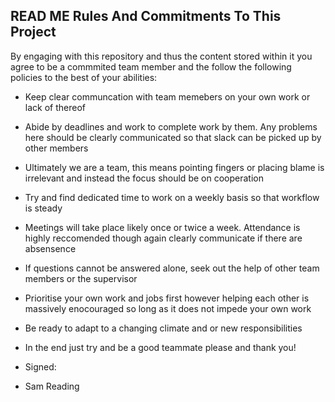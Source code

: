 READ ME
Rules And Commitments To This Project
--------------------------------------------------------------------------------------------------------------------------------------------
By engaging with this repository and thus the content stored within it you agree to be a commmited team member and the follow the following policies to the best of your abilities:

-  Keep clear communcation with team memebers on your own work or lack of thereof
-  Abide by deadlines and work to complete work by them. Any problems here should be clearly communicated so that slack can be picked up by other members
-  Ultimately we are a team, this means pointing fingers or placing blame is irrelevant and instead the focus should be on cooperation
-  Try and find dedicated time to work on a weekly basis so that workflow is steady
-  Meetings will take place likely once or twice a week. Attendance is highly reccomended though again clearly communicate if there are absensence
-  If questions cannot be answered alone, seek out the help of other team members or the supervisor
-  Prioritise your own work and jobs first however helping each other is massively enocouraged so long as it does not impede your own work
-  Be ready to adapt to a changing climate and or new responsibilities

-  In the end just try and be a good teammate please and thank you!

-  Signed:
-  Sam Reading
